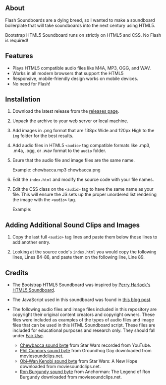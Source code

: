 ## About

Flash Soundboards are a dying breed, so I wanted to make a soundboard boilerplate that will take soundboards into the next century using HTML5.

Bootstrap HTML5 Soundboard runs on strictly on HTML5 and CSS. No Flash is required!

## Features

- Plays HTML5 compatible audio files like M4A, MP3, OGG, and WAV.
- Works in all modern browsers that support the HTML5 <audio> tag.
- Responsive, mobile-friendly design works on mobile devices.
- No need for Flash!

## Installation

1. Download the latest release from the [releases page](https://github.com/sk33lz/bootstrap-html5-soundboard/releases).

2. Unpack the archive to your web server or local machine.

3. Add images in .png format that are 138px Wide and 120px High to the `img` folder for the best results.

4. Add audio files in HTML5 `<audio>` tag compatible formats like .mp3, .m4a, .ogg, or .wav format to the `audio` folder.

5. Esure that the audio file and image files are the same name.

    Example:
	chewbacca.mp3
	chewbacca.png

4. Edit the `index.html` and modify the source code with your file names.

5. Edit the CSS class on the `<audio>` tag to have the same name as your file. This will ensure the JS sets up the proper unordered list rendering the image with the `<audio>` tag.

    Example:
	<audio class="chewbacca" title="Chewbacca Clip">

## Adding Additional Sound Clips and Images

1. Copy the last full `<audio>` tag lines and paste them below those lines to add another entry. 

2. Looking at the source code's `index.html` you would copy the following lines, Lines 84-88, and paste them on the following line, Line 89.

    <audio class="raven" title="Great Odin's Raven! Clip">
		<source src="audio/raven.mp3" />
		<source src="audio/raven.ogg" />
		<source src="audio/raven.wav" />
    </audio>

## Credits

- The Bootstrap HTML5 Soundboard was inspired by [Perry Harlock's HTML5 Soundboard](https://github.com/perryharlock/soundboard).

- The JavaScript used in this soundboard was found in [this blog post](http://blog.mozilla.org/webdev/2009/08/06/html5-audio-soundboard/).

- The following audio files and image files included in this repository are copyright their original content creators and copyright owners. These files were included as examples of the types of audio files and image files that can be used in this HTML Soundboard script. These files are included for educational purposes and research only. They should fall under [Fair Use](http://copyright.gov/fair-use/more-info.html).

  - [Chewbacca sound byte](https://www.youtube.com/watch?v=Pr3sBks5o_8) from Star Wars recorded from YouTube.
  - [Phil Connors sound byte](http://goo.gl/B9D74) from Groundhog Day downloaded from moviesoundclips.net.
  - [Obi-Wan Kenobi sound byte](http://goo.gl/IH9Bg) from Star Wars: A New Hope downloaded from moviesoundclips.net.
  - [Ron Burgundy sound byte](http://goo.gl/wkT0M) from Anchorman: The Legend of Ron Burgundy downloaded from moviesoundclips.net.